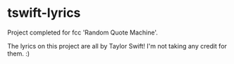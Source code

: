 # tswift-lyrics
Project completed for fcc 'Random Quote Machine'.

The lyrics on this project are all by Taylor Swift! I'm not taking any credit for them. :)

